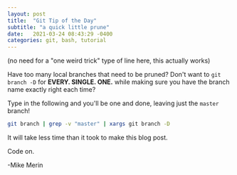 ```yaml
---
layout: post
title:  "Git Tip of the Day"
subtitle: "a quick little prune"
date:   2021-03-24 08:43:29 -0400
categories: git, bash, tutorial
---
```

(no need for a "one weird trick" type of line here, this actually works)

Have too many local branches that need to be pruned? Don't want to `git branch -D` for **EVERY. SINGLE. ONE.** while making sure you have the branch name exactly right each time?

<!--more-->

Type in the following and you'll be one and done, leaving just the `master` branch!

```bash
git branch | grep -v "master" | xargs git branch -D
```

It will take less time than it took to make this blog post.

Code on.

-Mike Merin
